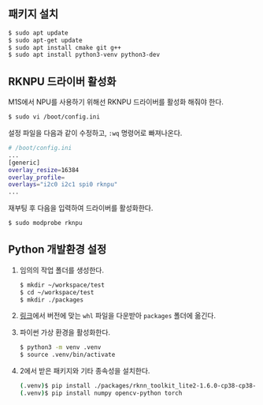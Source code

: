 ## 패키지 설치

```bash
$ sudo apt update
$ sudo apt-get update
$ sudo apt install cmake git g++
$ sudo apt install python3-venv python3-dev
```

## RKNPU 드라이버 활성화
M1S에서 NPU를 사용하기 위해선 RKNPU 드라이버를 활성화 해줘야 한다.
```bash
$ sudo vi /boot/config.ini
```
설정 파일을 다음과 같이 수정하고, `:wq` 명령어로 빠져나온다.
```bash
# /boot/config.ini
...
[generic]
overlay_resize=16384
overlay_profile=
overlays="i2c0 i2c1 spi0 rknpu"
...
```
재부팅 후 다음을 입력하여 드라이버를 활성화한다.
```bash
$ sudo modprobe rknpu
```

## Python 개발환경 설정

1. 임의의 작업 폴더를 생성한다.
   ```bash
   $ mkdir ~/workspace/test
   $ cd ~/workspace/test
   $ mkdir ./packages
   ```

2. [링크](https://github.com/rockchip-linux/rknn-toolkit2/tree/master/rknn_toolkit_lite2/packages)에서 버전에 맞는 `whl` 파일을 다운받아 `packages` 폴더에 옮긴다.

3. 파이썬 가상 환경을 활성화한다.
   ```bash
   $ python3 -m venv .venv
   $ source .venv/bin/activate
   ```

4. 2에서 받은 패키지와 기타 종속성을 설치한다.
   ```bash
   (.venv)$ pip install ./packages/rknn_toolkit_lite2-1.6.0-cp38-cp38-linux_aarch64.whl
   (.venv)$ pip install numpy opencv-python torch
   ```
